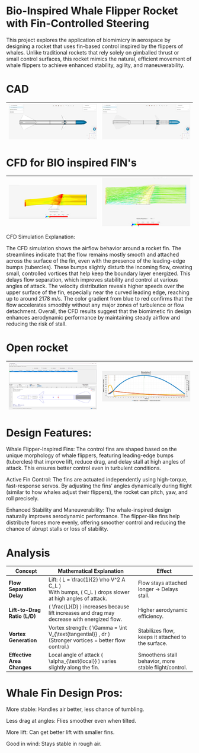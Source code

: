 # Bio-Inspired Whale Flipper Rocket with Fin-Controlled Steering

This project explores the application of biomimicry in aerospace by designing a rocket that uses fin-based control inspired by the flippers of whales. Unlike traditional rockets that rely solely on gimballed thrust or small control surfaces, this rocket mimics the natural, efficient movement of whale flippers to achieve enhanced stability, agility, and maneuverability.


# CAD

| <img src= "CAD/IMG/Screenshot 2025-04-08 201051.png" > | <img src="CAD/IMG/Screenshot 2025-04-08 201104.png" > |
| --------------------------- | --------------------------- |

# CFD for BIO inspired FIN's



| <img src= "CFD/Screenshot 2025-04-08 212336.png" > | <img src="CFD/Screenshot 2025-04-08 212457.png" > |
| --------------------------- | --------------------------- |

CFD Simulation Explanation:

The CFD simulation shows the airflow behavior around a rocket fin. The streamlines indicate that the flow remains mostly smooth and attached across the surface of the fin, even with the presence of the leading-edge bumps (tubercles). These bumps slightly disturb the incoming flow, creating small, controlled vortices that help keep the boundary layer energized. This delays flow separation, which improves stability and control at various angles of attack. The velocity distribution reveals higher speeds over the upper surface of the fin, especially near the curved leading edge, reaching up to around 2178 m/s. The color gradient from blue to red confirms that the flow accelerates smoothly without any major zones of turbulence or flow detachment. Overall, the CFD results suggest that the biomimetic fin design enhances aerodynamic performance by maintaining steady airflow and reducing the risk of stall.


# Open rocket 

| <img src= "OPEN ROCKET/Screenshot 2025-04-08 203237.png" > | <img src="OPEN ROCKET/graph.png" > |
| --------------------------- | --------------------------- |

# Design Features:

Whale Flipper-Inspired Fins:
The control fins are shaped based on the unique morphology of whale flippers, featuring leading-edge bumps (tubercles) that improve lift, reduce drag, and delay stall at high angles of attack. This ensures better control even in turbulent conditions.

Active Fin Control:
The fins are actuated independently using high-torque, fast-response servos. By adjusting the fins’ angles dynamically during flight (similar to how whales adjust their flippers), the rocket can pitch, yaw, and roll precisely.

Enhanced Stability and Maneuverability:
The whale-inspired design naturally improves aerodynamic performance. The flipper-like fins help distribute forces more evenly, offering smoother control and reducing the chance of abrupt stalls or loss of stability.


# Analysis

| **Concept**                  | **Mathematical Explanation**                                                                                                                                                     | **Effect**                                              |
|--------------------------------|----------------------------------------------------------------------------------------------------------------------------------------------------------------------------------|---------------------------------------------------------|
| **Flow Separation Delay**     | Lift: \( L = \frac{1}{2} \rho V^2 A C_L \) <br> With bumps, \( C_L \) drops slower at high angles of attack. | Flow stays attached longer → Delays stall.              |
| **Lift-to-Drag Ratio (L/D)**  | \( \frac{L}{D} \) increases because lift increases and drag may decrease with energized flow.                                                | Higher aerodynamic efficiency.                         |
| **Vortex Generation**         | Vortex strength: \( \Gamma = \int V_{\text{tangential}} \, dr \) <br> (Stronger vortices = better flow control.)                            | Stabilizes flow, keeps it attached to the surface.      |
| **Effective Area Changes**    | Local angle of attack \( \alpha_{\text{local}} \) varies slightly along the fin.                                                            | Smoothens stall behavior, more stable flight/control.   |




# Whale Fin Design Pros:

More stable: Handles air better, less chance of tumbling.

Less drag at angles: Flies smoother even when tilted.

More lift: Can get better lift with smaller fins.

Good in wind: Stays stable in rough air.

